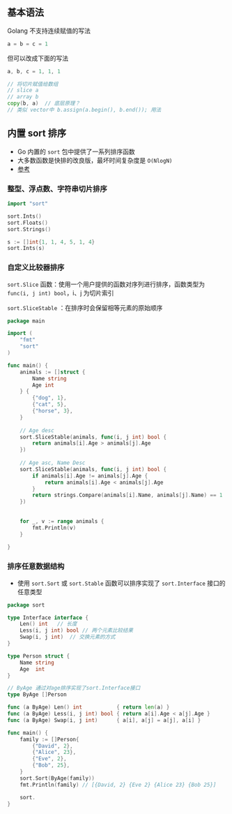 ## 基本语法

Golang 不支持连续赋值的写法

```go
a = b = c = 1
```

但可以改成下面的写法

```go
a, b, c = 1, 1, 1
```



```go
// 将切片赋值给数组
// slice a
// array b
copy(b, a)	// 底层原理？
// 类似 vector中 b.assign(a.begin(), b.end()); 用法
```



## 内置 sort 排序

- Go 内置的 `sort` 包中提供了一系列排序函数
- 大多数函数是快排的改良版，最坏时间复杂度是 `O(NlogN)`
- [参考](https://learnku.com/articles/38269)

### 整型、浮点数、字符串切片排序

```go
import "sort"

sort.Ints()
sort.Floats()
sort.Strings()
```

```go
s := []int{1, 1, 4, 5, 1, 4}
sort.Ints(s)
```



### 自定义比较器排序

`sort.Slice` 函数：使用一个用户提供的函数对序列进行排序，函数类型为 `func(i, j int) bool`，i、j 为切片索引

`sort.SliceStable` ：在排序时会保留相等元素的原始顺序

```go
package main

import (
    "fmt"
    "sort"
)

func main() {
    animals := []struct {
        Name string
        Age int
    } {
        {"dog", 1},
        {"cat", 5},
        {"horse", 3},
    }
    
   	// Age desc
    sort.SliceStable(animals, func(i, j int) bool {
        return animals[i].Age > animals[j].Age
    })
    
    // Age asc, Name Desc
    sort.SliceStable(animals, func(i, j int) bool {
        if animals[i].Age != animals[j].Age {
            return animals[i].Age < animals[j].Age
        }
        return strings.Compare(animals[i].Name, animals[j].Name) == 1
    })
    
    
    for _, v := range animals {
        fmt.Println(v)
    }
    
}
```



### 排序任意数据结构

- 使用 `sort.Sort` 或 `sort.Stable` 函数可以排序实现了 `sort.Interface` 接口的任意类型

```go
package sort

type Interface interface {
    Len() int	// 长度
    Less(i, j int) bool	// 两个元素比较结果
    Swap(i, j int)	// 交换元素的方式
}
```

```go
type Person struct {
    Name string
    Age  int
}

// ByAge 通过对age排序实现了sort.Interface接口
type ByAge []Person

func (a ByAge) Len() int           { return len(a) }
func (a ByAge) Less(i, j int) bool { return a[i].Age < a[j].Age }
func (a ByAge) Swap(i, j int)      { a[i], a[j] = a[j], a[i] }

func main() {
    family := []Person{
        {"David", 2},
        {"Alice", 23},
        {"Eve", 2},
        {"Bob", 25},
    }
    sort.Sort(ByAge(family))
    fmt.Println(family) // [{David, 2} {Eve 2} {Alice 23} {Bob 25}]

    sort.
}
```





















